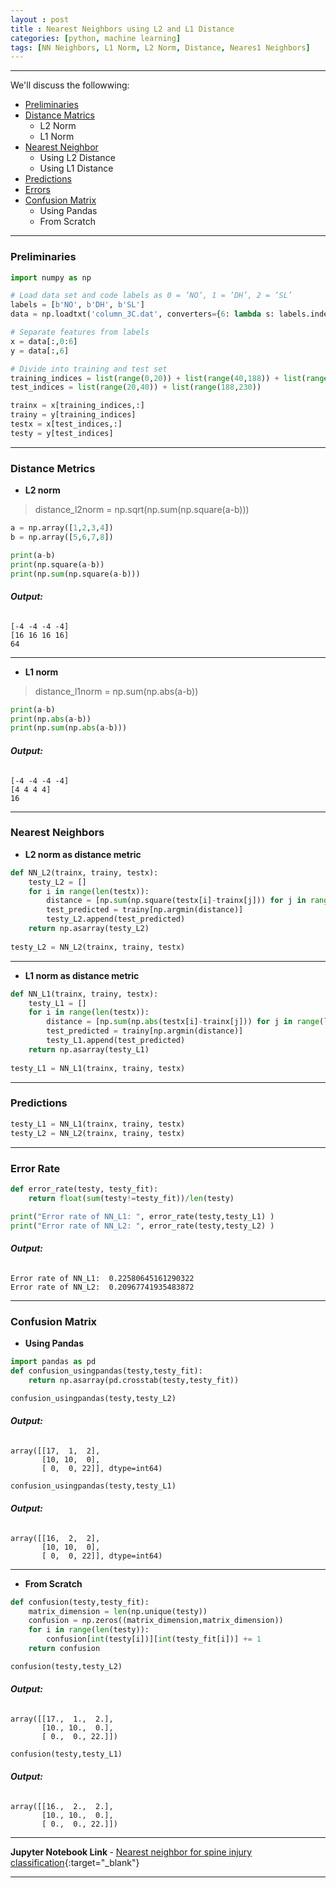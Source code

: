 ```yaml
---
layout : post
title : Nearest Neighbors using L2 and L1 Distance
categories: [python, machine learning]
tags: [NN Neighbors, L1 Norm, L2 Norm, Distance, Neares1 Neighbors]
---
```

---

We'll discuss the followwing:
* [Preliminaries](#preliminaries) 
* [Distance Matrics](#distance-metrics)
    * L2 Norm
    * L1 Norm
* [Nearest Neighbor](#nearest-neighbors)
    * Using L2 Distance
    * Using L1 Distance
* [Predictions](#predictions)
* [Errors](#error-rate)
* [Confusion Matrix](#confusion-matrix)
    * Using Pandas
    * From Scratch
 

<!--break-->
---
### Preliminaries

```python
import numpy as np

# Load data set and code labels as 0 = ’NO’, 1 = ’DH’, 2 = ’SL’
labels = [b'NO', b'DH', b'SL']
data = np.loadtxt('column_3C.dat', converters={6: lambda s: labels.index(s)} )

# Separate features from labels
x = data[:,0:6]
y = data[:,6]

# Divide into training and test set
training_indices = list(range(0,20)) + list(range(40,188)) + list(range(230,310))
test_indices = list(range(20,40)) + list(range(188,230))

trainx = x[training_indices,:]
trainy = y[training_indices]
testx = x[test_indices,:]
testy = y[test_indices]
```
---

### Distance Metrics

* **L2 norm**

> distance_l2norm = np.sqrt(np.sum(np.square(a-b)))


```python
a = np.array([1,2,3,4])
b = np.array([5,6,7,8])
```


```python
print(a-b)
print(np.square(a-b))
print(np.sum(np.square(a-b)))
```
###### **Output:**

    [-4 -4 -4 -4]
    [16 16 16 16]
    64
    
---




* **L1 norm**

> distance_l1norm = np.sum(np.abs(a-b))

```python
print(a-b)
print(np.abs(a-b))
print(np.sum(np.abs(a-b)))
```
###### **Output:**

    [-4 -4 -4 -4]
    [4 4 4 4]
    16
    

---



### Nearest Neighbors

* **L2  norm as distance metric**


```python
def NN_L2(trainx, trainy, testx):
    testy_L2 = []
    for i in range(len(testx)):
        distance = [np.sum(np.square(testx[i]-trainx[j])) for j in range(len(trainx))]
        test_predicted = trainy[np.argmin(distance)]
        testy_L2.append(test_predicted)
    return np.asarray(testy_L2)
    
testy_L2 = NN_L2(trainx, trainy, testx)
```
---
* **L1 norm as distance metric**


```python
def NN_L1(trainx, trainy, testx):
    testy_L1 = []
    for i in range(len(testx)):
        distance = [np.sum(np.abs(testx[i]-trainx[j])) for j in range(len(trainx))]
        test_predicted = trainy[np.argmin(distance)]
        testy_L1.append(test_predicted)
    return np.asarray(testy_L1)
    
testy_L1 = NN_L1(trainx, trainy, testx)
```
---
### Predictions


```python
testy_L1 = NN_L1(trainx, trainy, testx)
testy_L2 = NN_L2(trainx, trainy, testx)
```
---
### Error Rate


```python
def error_rate(testy, testy_fit):
    return float(sum(testy!=testy_fit))/len(testy) 

print("Error rate of NN_L1: ", error_rate(testy,testy_L1) )
print("Error rate of NN_L2: ", error_rate(testy,testy_L2) )
```
###### **Output:**

    Error rate of NN_L1:  0.22580645161290322
    Error rate of NN_L2:  0.20967741935483872
    
---
### Confusion Matrix

* **Using Pandas**


```python
import pandas as pd
def confusion_usingpandas(testy,testy_fit):
    return np.asarray(pd.crosstab(testy,testy_fit))
```


```python
confusion_usingpandas(testy,testy_L2)
```
###### **Output:**



    array([[17,  1,  2],
           [10, 10,  0],
           [ 0,  0, 22]], dtype=int64)




```python
confusion_usingpandas(testy,testy_L1)
```
###### **Output:**



    array([[16,  2,  2],
           [10, 10,  0],
           [ 0,  0, 22]], dtype=int64)

---
* **From Scratch**


```python
def confusion(testy,testy_fit):
    matrix_dimension = len(np.unique(testy))
    confusion = np.zeros((matrix_dimension,matrix_dimension))
    for i in range(len(testy)):
        confusion[int(testy[i])][int(testy_fit[i])] += 1
    return confusion
```


```python
confusion(testy,testy_L2)
```

###### **Output:**


    array([[17.,  1.,  2.],
           [10., 10.,  0.],
           [ 0.,  0., 22.]])




```python
confusion(testy,testy_L1)
```
###### **Output:**



    array([[16.,  2.,  2.],
           [10., 10.,  0.],
           [ 0.,  0., 22.]])


---
<b> Jupyter Notebook Link </b>   - [Nearest neighbor for spine injury classification](https://nbviewer.jupyter.org/github/aakashkh/DSE220x_MLFundamentals/blob/master/Week1/NN_spine/Nearest_neighbor_spine.ipynb){:target="_blank"}

---